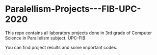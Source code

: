 # Paralellism-Projects---FIB-UPC-2020
This repo contains all laboratory projects done in 3rd grade of Computer Science in Parallelism subject.
UPC-FIB


You can find project results and some important codes.

